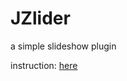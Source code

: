 # JZlider
a simple slideshow plugin

instruction: <a href="https:jinntser.github.io/JZlider">here</a>